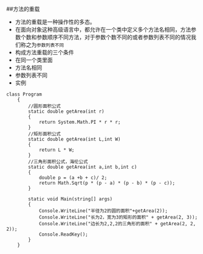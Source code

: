 ##方法的重载
 - 方法的重载是一种操作性的多态。
 - 在面向对象这种高级语言中，都允许在一个类中定义多个方法名相同，方法参数个数和参数顺序不同方法，对于参数个数不同的或者参数列表不同的情况我们称之为`参数列表不同`
 - 构成方法重载的三个条件
  - 在同一个类里面
  - 方法名相同
  - 参数列表不同
 - 实例
 
 

```
class Program
    {
        //圆形面积公式
        static double getArea(int r)
        {
            return System.Math.PI * r * r;
        }
        //矩形面积公式
        static double getArea(int L,int W)
        {
            return L * W;
        }
        //三角形面积公式，海伦公式
        static double getArea(int a,int b,int c)
        {
            double p = (a +b + c)/ 2;
            return Math.Sqrt(p * (p - a) * (p - b) * (p - c));
        }

        static void Main(string[] args)
        {
            Console.WriteLine("半径为2的圆的面积"+getArea(2));
            Console.WriteLine("长为2，宽为3的矩形的面积" + getArea(2, 3));
            Console.WriteLine("边长为2,2,2的三角形的面积" + getArea(2, 2, 2));
            Console.ReadKey();
        }
    }
```


  